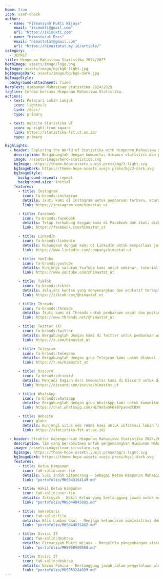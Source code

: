 ```yaml
--- 
home: true
icon: user-check
author:
  - name: "Firmansyah Mukti Wijaya"
    email: "ikimukti@gmail.com"
    url: "https://ikimukti.com"
  - name: "Himastatut Docs"
    email: "himastatut@gmail.com"
    url: "https://himastatut.my.id/article/"
category:
  - JEPRET
title: Himpunan Mahasiswa Statistika 2024/2025
heroImage: assets/image/logo.png
bgImage: assets/image/bg/bg6-light.jpg
bgIbgmageDark: assets/image/bg/bg6-dark.jpg
bgImageStyle:
  background-attachment: fixed
heroText: Himpunan Mahasiswa Statistika 2024/2025
tagline: Cerdas bersama Himpunan Mahasiswa Statistika.
actions:
  - text: Pelajari Lebih Lanjut
    icon: lightbulb
    link: /docs/
    type: primary

  - text: Website Statistika UT
    icon: up-right-from-square
    link: https://statistika-fst.ut.ac.id/
    type: primary

highlights:
  - header: Exploring the World of Statistika with Himpunan Mahasiswa Statistika UT
    description: Bergabunglah dengan komunitas dinamis statistisi dan penggemar data di Himpunan Mahasiswa Statistika UT. Kami berkomitmen untuk meningkatkan pengetahuan, kolaborasi, dan pertumbuhan di bidang statistika.
    image: /assets/image/hero-statistics.svg
    bgImage: https://theme-hope-assets.vuejs.press/bg/2-light.svg
    bgImageDark: https://theme-hope-assets.vuejs.press/bg/2-dark.svg
    bgImageStyle:
      background-repeat: repeat
      background-size: initial
    features:
      - title: Instagram
        icon: fa-brands:instagram
        details: Ikuti kami di Instagram untuk pembaruan terbaru, acara, dan kegiatan komunitas.
        link: https://instagram.com/himastat_ut

      - title: Facebook
        icon: fa-brands:facebook
        details: Tetap terhubung dengan kami di Facebook dan ikuti diskusi serta kegiatan komunitas.
        link: https://facebook.com/himastat_ut

      - title: LinkedIn
        icon: fa-brands:linkedin
        details: Hubungkan dengan kami di LinkedIn untuk memperluas jaringan profesional Anda di bidang statistika.
        link: https://www.linkedin.com/company/himastat-ut

      - title: YouTube
        icon: fa-brands:youtube
        details: Kunjungi saluran YouTube kami untuk webinar, tutorial, dan konten edukasi lainnya.
        link: https://www.youtube.com/@himastat_ut

      - title: TikTok
        icon: fa-brands:tiktok
        details: Jelajahi konten yang menyenangkan dan edukatif terkait statistika dan kehidupan mahasiswa di TikTok kami.
        link: https://tiktok.com/@himastat_ut

      - title: Threads
        icon: fa-brands:threads
        details: Ikuti kami di Threads untuk pembaruan cepat dan posting menarik dari komunitas statistisi.
        link: https://www.threads.net/@himastat_ut

      - title: Twitter (X)
        icon: fa-brands:twitter
        details: Bergabunglah dengan kami di Twitter untuk pembaruan waktu nyata dan percakapan tentang tren dan riset statistika.
        link: https://x.com/himastat_ut

      - title: Telegram
        icon: fa-brands:telegram
        details: Bergabunglah dengan grup Telegram kami untuk diskusi interaktif, pengumuman, dan lainnya.
        link: https://t.me/himastat_ut

      - title: Discord
        icon: fa-brands:discord
        details: Menjadi bagian dari komunitas kami di Discord untuk diskusi, kelompok belajar, dan koordinasi acara.
        link: https://discord.com/invite/himastat_ut

      - title: WhatsApp
        icon: fa-brands:whatsapp
        details: Bergabunglah dengan grup WhatsApp kami untuk komunikasi langsung dan pembaruan tentang kegiatan Himpunan Mahasiswa Statistika.
        link: https://chat.whatsapp.com/HLT9mlwDF6987pavHdCBXK

      - title: Website
        icon: globe
        details: Kunjungi situs web resmi kami untuk informasi lebih lanjut tentang program, acara, dan pembaruan kami.
        link: https://statistika-fst.ut.ac.id/

  - header: Struktur Kepengurusan Himpunan Mahasiswa Statistika 2024/2025
    description: Tim yang berkomitmen untuk mengembangkan Himpunan Mahasiswa Statistika dengan semangat kebersamaan dan inovasi.
    image: /assets/image/team-structure.svg
    bgImage: https://theme-hope-assets.vuejs.press/bg/1-light.svg
    bgImageDark: https://theme-hope-assets.vuejs.press/bg/1-dark.svg
    features:
      - title: Ketua Himpunan
        icon: fa6-solid:user-tie
        details: Susi Indah Situmorang - Sebagai Ketua Himpunan Mahasiswa Statistika, Susi memimpin dengan visi yang kuat untuk membangun komunitas yang solid dan berdaya saing tinggi dalam bidang statistika.
        link: "portofolio/MHS043164149.md"

      - title: Wakil Ketua Himpunan
        icon: fa6-solid:user-tie
        details: Zakiyyah - Wakil Ketua yang bertanggung jawab untuk mendukung kepemimpinan ketua dalam menjalankan program kerja serta memastikan kelancaran organisasi.
        link: "portofolio/MHS044845085.md"
      
      - title: Sekretaris
        icon: fa6-solid:file
        details: Elis Lumban Gaol - Menjaga kelancaran administrasi dan komunikasi internal organisasi, serta memastikan setiap agenda dan rapat terlaksana dengan baik.
        link: "portofolio/MHS044875482.md"

      - title: Divisi IT
        icon: fa6-solid:desktop
        details: Firmansyah Mukti Wijaya - Mengelola pengembangan sistem dan teknologi informasi dalam organisasi, memastikan infrastruktur IT berjalan lancar dan mendukung aktivitas operasional.
        link: "portofolio/MHS050900568.md"

      - title: Divisi IT
        icon: fa6-solid:desktop
        details: Nazma Fahira - Bertanggung jawab dalam pengelolaan platform digital dan teknologi yang mendukung kegiatan himpunan, serta melakukan riset dan inovasi dalam bidang teknologi statistika.
        link: "portofolio/MHS053284089.md"
--- 
```

